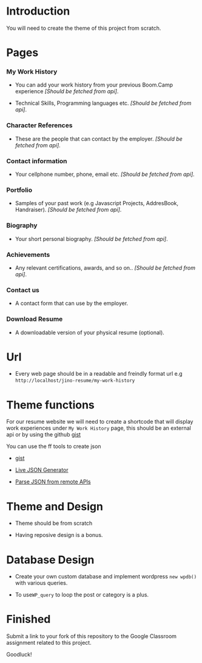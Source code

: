 # Introduction

You will need to create the theme of this project from scratch.

# Pages

### My Work History

* You can add your work history from your previous Boom.Camp experience *[Should be fetched from api]*.

* Technical Skills, Programming languages etc. *[Should be fetched from api]*.

### Character References

* These are the people that can contact by the employer.  *[Should be fetched from api]*.

### Contact information

* Your cellphone number, phone, email etc.  *[Should be fetched from api]*.

### Portfolio

* Samples of your past work (e.g Javascript Projects, AddresBook, Handraiser).  *[Should be fetched from api]*.

### Biography

* Your short personal biography.  *[Should be fetched from api]*.

### Achievements

* Any relevant certifications, awards, and so on.. *[Should be fetched from api]*.

### Contact us

* A contact form that can use by the employer.

### Download Resume

* A downloadable version of your physical resume (optional).

# Url

* Every web page should be in a readable and freindly format url e.g `http://localhost/jino-resume/my-work-history`

# Theme functions

For our resume website we will need to create a shortcode that will display work experiences under `My Work History` page, this should be an external api or by using the github [gist](https://gist.githubusercontent.com/thomasdavis/c9dcfa1b37dec07fb2ee7f36d7278105/raw/eb7968eb551bee9e3136b420394549b9680439d4/resume.json)

You can use the ff tools to create json

* [gist](https://gist.github.com/)

* [Live JSON Generator](http://www.objgen.com/json)

* [Parse JSON from remote APIs](https://pippinsplugins.com/using-wp_remote_get-to-parse-json-from-remote-apis/)


# Theme and Design

- Theme should be from scratch 

- Having reposive design is a bonus.

# Database Design 

- Create your own custom database and implement wordpress `new wpdb()` with various queries.

- To use`WP_query` to loop the post or category is a plus.

# Finished

Submit a link to your fork of this repository to the Google Classroom assignment related to this project.

Goodluck!
